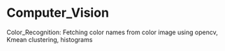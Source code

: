 # Computer_Vision
Color_Recognition: Fetching color names from color image using opencv, Kmean clustering, histograms



